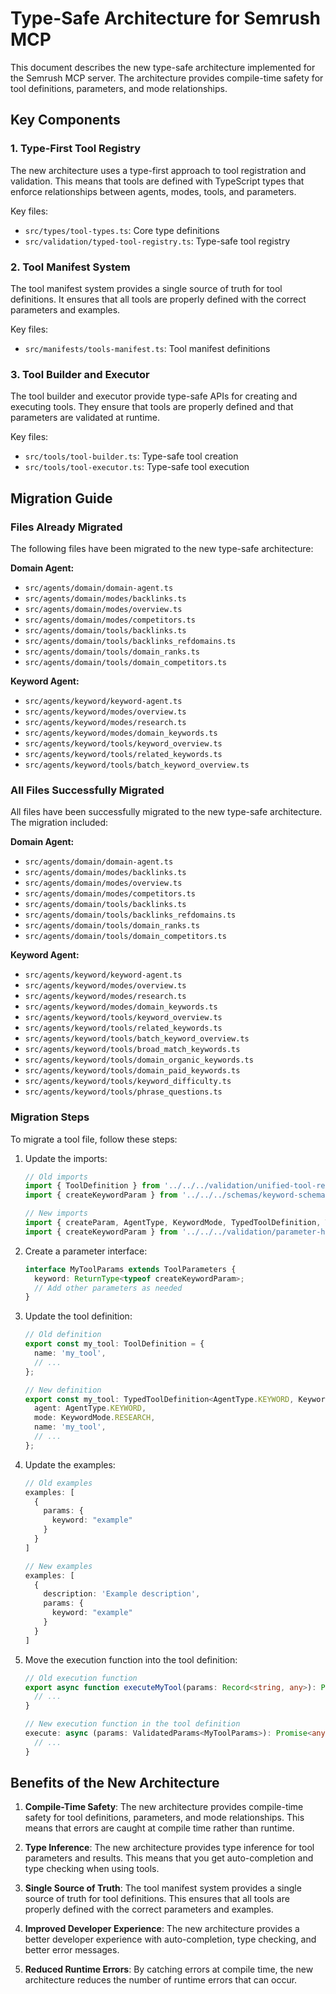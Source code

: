 # Type-Safe Architecture for Semrush MCP

This document describes the new type-safe architecture implemented for the Semrush MCP server. The architecture provides compile-time safety for tool definitions, parameters, and mode relationships.

## Key Components

### 1. Type-First Tool Registry

The new architecture uses a type-first approach to tool registration and validation. This means that tools are defined with TypeScript types that enforce relationships between agents, modes, tools, and parameters.

Key files:
- `src/types/tool-types.ts`: Core type definitions
- `src/validation/typed-tool-registry.ts`: Type-safe tool registry

### 2. Tool Manifest System

The tool manifest system provides a single source of truth for tool definitions. It ensures that all tools are properly defined with the correct parameters and examples.

Key files:
- `src/manifests/tools-manifest.ts`: Tool manifest definitions

### 3. Tool Builder and Executor

The tool builder and executor provide type-safe APIs for creating and executing tools. They ensure that tools are properly defined and that parameters are validated at runtime.

Key files:
- `src/tools/tool-builder.ts`: Type-safe tool creation
- `src/tools/tool-executor.ts`: Type-safe tool execution

## Migration Guide

### Files Already Migrated

The following files have been migrated to the new type-safe architecture:

**Domain Agent:**
- `src/agents/domain/domain-agent.ts`
- `src/agents/domain/modes/backlinks.ts`
- `src/agents/domain/modes/overview.ts`
- `src/agents/domain/modes/competitors.ts`
- `src/agents/domain/tools/backlinks.ts`
- `src/agents/domain/tools/backlinks_refdomains.ts`
- `src/agents/domain/tools/domain_ranks.ts`
- `src/agents/domain/tools/domain_competitors.ts`

**Keyword Agent:**
- `src/agents/keyword/keyword-agent.ts`
- `src/agents/keyword/modes/overview.ts`
- `src/agents/keyword/modes/research.ts`
- `src/agents/keyword/modes/domain_keywords.ts`
- `src/agents/keyword/tools/keyword_overview.ts`
- `src/agents/keyword/tools/related_keywords.ts`
- `src/agents/keyword/tools/batch_keyword_overview.ts`

### All Files Successfully Migrated

All files have been successfully migrated to the new type-safe architecture. The migration included:

**Domain Agent:**
- `src/agents/domain/domain-agent.ts`
- `src/agents/domain/modes/backlinks.ts`
- `src/agents/domain/modes/overview.ts`
- `src/agents/domain/modes/competitors.ts`
- `src/agents/domain/tools/backlinks.ts`
- `src/agents/domain/tools/backlinks_refdomains.ts`
- `src/agents/domain/tools/domain_ranks.ts`
- `src/agents/domain/tools/domain_competitors.ts`

**Keyword Agent:**
- `src/agents/keyword/keyword-agent.ts`
- `src/agents/keyword/modes/overview.ts`
- `src/agents/keyword/modes/research.ts`
- `src/agents/keyword/modes/domain_keywords.ts`
- `src/agents/keyword/tools/keyword_overview.ts`
- `src/agents/keyword/tools/related_keywords.ts`
- `src/agents/keyword/tools/batch_keyword_overview.ts`
- `src/agents/keyword/tools/broad_match_keywords.ts`
- `src/agents/keyword/tools/domain_organic_keywords.ts`
- `src/agents/keyword/tools/domain_paid_keywords.ts`
- `src/agents/keyword/tools/keyword_difficulty.ts`
- `src/agents/keyword/tools/phrase_questions.ts`

### Migration Steps

To migrate a tool file, follow these steps:

1. Update the imports:
   ```typescript
   // Old imports
   import { ToolDefinition } from '../../../validation/unified-tool-registry.js';
   import { createKeywordParam } from '../../../schemas/keyword-schemas.js';
   
   // New imports
   import { createParam, AgentType, KeywordMode, TypedToolDefinition, ToolParameters, ValidatedParams } from '../../../types/tool-types.js';
   import { createKeywordParam } from '../../../validation/parameter-helpers.js';
   ```

2. Create a parameter interface:
   ```typescript
   interface MyToolParams extends ToolParameters {
     keyword: ReturnType<typeof createKeywordParam>;
     // Add other parameters as needed
   }
   ```

3. Update the tool definition:
   ```typescript
   // Old definition
   export const my_tool: ToolDefinition = {
     name: 'my_tool',
     // ...
   };
   
   // New definition
   export const my_tool: TypedToolDefinition<AgentType.KEYWORD, KeywordMode.RESEARCH, MyToolParams> = {
     agent: AgentType.KEYWORD,
     mode: KeywordMode.RESEARCH,
     name: 'my_tool',
     // ...
   };
   ```

4. Update the examples:
   ```typescript
   // Old examples
   examples: [
     {
       params: {
         keyword: "example"
       }
     }
   ]
   
   // New examples
   examples: [
     {
       description: 'Example description',
       params: {
         keyword: "example"
       }
     }
   ]
   ```

5. Move the execution function into the tool definition:
   ```typescript
   // Old execution function
   export async function executeMyTool(params: Record<string, any>): Promise<any> {
     // ...
   }
   
   // New execution function in the tool definition
   execute: async (params: ValidatedParams<MyToolParams>): Promise<any> => {
     // ...
   }
   ```

## Benefits of the New Architecture

1. **Compile-Time Safety**: The new architecture provides compile-time safety for tool definitions, parameters, and mode relationships. This means that errors are caught at compile time rather than runtime.

2. **Type Inference**: The new architecture provides type inference for tool parameters and results. This means that you get auto-completion and type checking when using tools.

3. **Single Source of Truth**: The tool manifest system provides a single source of truth for tool definitions. This ensures that all tools are properly defined with the correct parameters and examples.

4. **Improved Developer Experience**: The new architecture provides a better developer experience with auto-completion, type checking, and better error messages.

5. **Reduced Runtime Errors**: By catching errors at compile time, the new architecture reduces the number of runtime errors that can occur.
